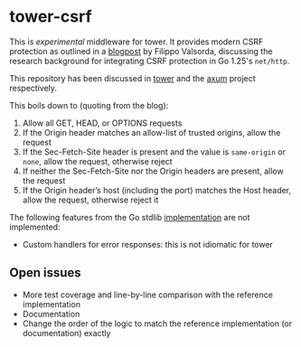# tower-csrf

This is _experimental_ middleware for tower. It provides modern CSRF protection as outlined in a [blogpost](https://words.filippo.io/csrf/) by Filippo Valsorda, discussing the research background for integrating CSRF protection in Go 1.25's `net/http`.

This repository has been discussed in [tower](https://github.com/tower-rs/tower-http/discussions/600) and the [axum](https://github.com/tokio-rs/axum/discussions/3436) project respectively.

This boils down to (quoting from the blog):

1. Allow all GET, HEAD, or OPTIONS requests
2. If the Origin header matches an allow-list of trusted origins, allow the request
3. If the Sec-Fetch-Site header is present and the value is `same-origin` or `none`, allow the request, otherwise reject
4. If neither the Sec-Fetch-Site nor the Origin headers are present, allow the request
5. If the Origin header’s host (including the port) matches the Host header, allow the request, otherwise reject it

The following features from the Go stdlib [implementation](https://cs.opensource.google/go/go/+/refs/tags/go1.25.0:src/net/http/csrf.go) are not implemented:

- Custom handlers for error responses: this is not idiomatic for tower

## Open issues

- More test coverage and line-by-line comparison with the reference implementation
- Documentation
- Change the order of the logic to match the reference implementation (or documentation) exactly
